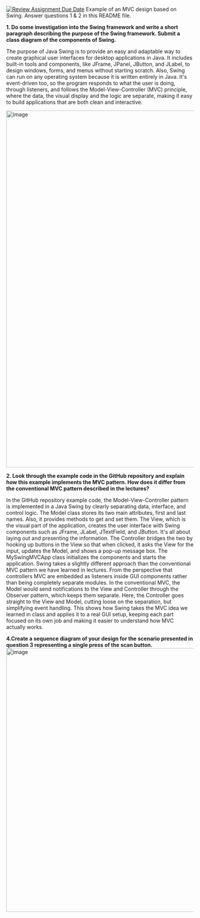 [![Review Assignment Due Date](https://classroom.github.com/assets/deadline-readme-button-22041afd0340ce965d47ae6ef1cefeee28c7c493a6346c4f15d667ab976d596c.svg)](https://classroom.github.com/a/57HVEcop)
Example of an MVC design based on Swing. Answer questions 1 & 2 in this README file.

**1. Do some investigation into the Swing framework and write a short paragraph describing the
purpose of the Swing framework. Submit a class diagram of the components of Swing.**

The purpose of Java Swing is to provide an easy and adaptable way to create graphical user interfaces for desktop applications in Java. It includes built-in tools and components, like JFrame, JPanel, JButton, and JLabel, to design windows, forms, and menus without starting scratch. Also, Swing can run on any operating system because it is written entirely in Java. It's event-driven too, so the program responds to what the user is doing, through listeners, and follows the Model-View-Controller (MVC) principle, where the data, the visual display and the logic are separate, making it easy to build applications that are both clean and interactive.

<img width="1965" height="956" alt="image" src="https://github.com/user-attachments/assets/ce91660e-eae9-4ce0-a465-e477463c3089" />


**2. Look through the example code in the GitHub repository and explain how this example
implements the MVC pattern. How does it differ from the conventional MVC pattern
described in the lectures?**

In the GitHub repository example code, the Model-View-Controller pattern is implemented in a Java Swing by clearly separating data, interface, and control logic. The Model class stores its two main attributes, first and last names. Also, it provides methods to get and set them. 
The View, which is the visual part of the application, creates the user interface with Swing components such as JFrame, JLabel, JTextField, and JButton. It's all about laying out and presenting the information.
The Controller bridges the two by hooking up buttons in the View so that when clicked, it asks the View for the input, updates the Model, and shows a pop-up message box. The MySwingMVCApp class initializes the components and starts the application. 
Swing takes a slightly different approach than the conventional MVC pattern we have learned in lectures. From the perspective that controllers MVC are embedded as listeners inside GUI components rather than being completely separate modules. In the conventional MVC, the Model would send notifications to the View and Controller through the Observer pattern, which keeps them separate. Here, the Controller goes straight to the View and Model, cutting loose on the separation, but simplifying event handling. This shows how Swing takes the MVC idea we learned in class and applies it to a real GUI setup, keeping each part focused on its own job and making it easier to understand how MVC actually works.


**4.Create a sequence diagram of your design for the scenario presented in question 3 representing a single press of the scan button.**
<img width="1348" height="707" alt="image" src="https://github.com/user-attachments/assets/36cb58c2-0d41-4383-8ffa-98aa3c0b572a" />
